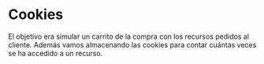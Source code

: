 # Cookies
El objetivo era simular un carrito de la compra con los recursos pedidos al cliente. Además vamos almacenando las cookies para contar cuántas veces se ha accedido a un recurso.
